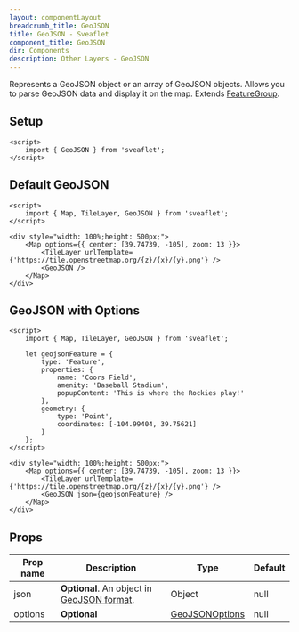 ```yaml
---
layout: componentLayout
breadcrumb_title: GeoJSON
title: GeoJSON - Sveaflet
component_title: GeoJSON
dir: Components
description: Other Layers - GeoJSON
---
```


Represents a GeoJSON object or an array of GeoJSON objects. Allows you to parse GeoJSON data and display it on the map. Extends [FeatureGroup](https://leafletjs.com/reference.html#featuregroup).

## Setup

```svelte example csr hideOutput
<script>
	import { GeoJSON } from 'sveaflet';
</script>
```

## Default GeoJSON

```svelte example csr
<script>
	import { Map, TileLayer, GeoJSON } from 'sveaflet';
</script>

<div style="width: 100%;height: 500px;">
	<Map options={{ center: [39.74739, -105], zoom: 13 }}>
		<TileLayer urlTemplate={'https://tile.openstreetmap.org/{z}/{x}/{y}.png'} />
		<GeoJSON />
	</Map>
</div>
```

## GeoJSON with Options

```svelte example csr
<script>
	import { Map, TileLayer, GeoJSON } from 'sveaflet';

	let geojsonFeature = {
		type: 'Feature',
		properties: {
			name: 'Coors Field',
			amenity: 'Baseball Stadium',
			popupContent: 'This is where the Rockies play!'
		},
		geometry: {
			type: 'Point',
			coordinates: [-104.99404, 39.75621]
		}
	};
</script>

<div style="width: 100%;height: 500px;">
	<Map options={{ center: [39.74739, -105], zoom: 13 }}>
		<TileLayer urlTemplate={'https://tile.openstreetmap.org/{z}/{x}/{y}.png'} />
		<GeoJSON json={geojsonFeature} />
	</Map>
</div>
```

## Props

| Prop name | Description                                                                                 | Type                                                                  | Default |
| --------- | ------------------------------------------------------------------------------------------- | --------------------------------------------------------------------- | ------- |
| json      | **Optional**. An object in [GeoJSON format](https://datatracker.ietf.org/doc/html/rfc7946). | Object                                                                | null    |
| options   | **Optional**                                                                                | [GeoJSONOptions](https://leafletjs.com/reference.html#geojson-option) | null    |

